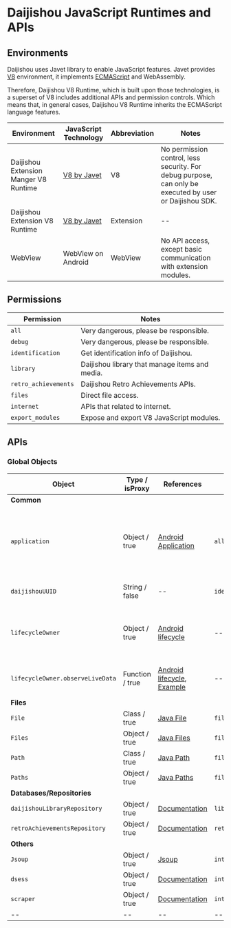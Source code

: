 # Daijishou JavaScript Runtimes and APIs

## Environments
Daijishou uses Javet library to enable JavaScript features. Javet provides [V8](https://v8.dev/#:~:text=V8%20is%20Google's%20open%20source,%2C%20ARM%2C%20or%20MIPS%20processors.) environment, it implements [ECMAScript](https://tc39.es/ecma262/) and WebAssembly. 

Therefore, Daijishou V8 Runtime, which is built upon those technologies, is a superset of V8 includes additional APIs and permission controls. Which means that, in general cases, Daijishou V8 Runtime inherits the ECMAScript language features.

Environment | JavaScript Technology | Abbreviation | Notes
-- | -- | -- | -- 
Daijishou Extension Manger V8 Runtime | [V8 by Javet](https://github.com/caoccao/Javet) | V8 | No permission control, less security. For debug purpose, can only be executed by user or Daijishou SDK. 
Daijishou Extension V8 Runtime | [V8 by Javet](https://github.com/caoccao/Javet) | Extension | -- 
WebView | WebView on Android | WebView | No API access, except basic communication with extension modules. 

## Permissions
Permission | Notes
-- | --
`all` | Very dangerous, please be responsible.
`debug` | Very dangerous, please be responsible.
`identification` | Get identification info of Daijishou.
`library` | Daijishou library that manage items and media.
`retro_achievements` | Daijishou Retro Achievements APIs.
`files` | Direct file access.
`internet` | APIs that related to internet.
`export_modules` | Expose and export V8 JavaScript modules.

## APIs
### Global Objects
Object | Type / isProxy | References | Required permissions | Environments | Notes
-- | -- | -- | -- | -- | --
**Common** |  |  |  |  | 
`application` | Object / true | [Android Application](https://developer.android.com/reference/android/app/Application) | `all` | Extension & V8 | Daijishou Application Object. This object is for debug, and internal uses.
`daijishouUUID` | String / false | -- | `identification` | Extension & V8 | Daijishou UUID of the device.
`lifecycleOwner` | Object / true | [Android lifecycle](https://developer.android.com/topic/libraries/architecture/lifecycle) | -- | Extension & V8 | Lifecycle object when [observation (LiveData)](https://developer.android.com/topic/libraries/architecture/livedata) is needed.
`lifecycleOwner.observeLiveData`| Function / true | [Android lifecycle](https://developer.android.com/topic/libraries/architecture/lifecycle), [Example](./examples/common.md#lifecycleownerobservelivedata) | -- | Extension & V8 | This is a function polyfill by Daijishou. 
**Files** |  |  |  |  | 
`File` | Class / true | [Java File](https://docs.oracle.com/javase/8/docs/api/java/io/File.html) | `files` | Extension & V8 | --
`Files` | Object / true | [Java Files](https://docs.oracle.com/javase/8/docs/api/java/nio/file/Files.html) | `files` | Extension & V8 | --
`Path` | Class / true | [Java Path](https://docs.oracle.com/javase/8/docs/api/java/nio/file/Path.html) | `files` | Extension & V8 | --
`Paths` | Object / true | [Java Paths](https://docs.oracle.com/javase/8/docs/api/java/nio/file/Paths.htmll) | `files` | Extension & V8 | --
**Databases/Repositories** |  |  |  |  | 
`daijishouLibraryRepository` | Object / true | [Documentation]() | `library` | Extension & V8 | --
`retroAchievementsRepository` | Object / true | [Documentation]() | `retro_achievements` | Extension & V8 | --
**Others** |  |  |  |  | 
`Jsoup` | Object / true | [Jsoup](https://jsoup.org/) | `internet` | Extension & V8 | --
`dsess` | Object / true | [Documentation]() | `internet` | Extension & V8 | --
`scraper` | Object / true | [Documentation]() | `internet` | Extension & V8 | --
-- | -- | -- | -- | -- | --